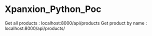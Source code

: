 # Xpanxion_Python_Poc
Get all products :  localhost:8000/api/products
Get product by name : localhost:8000/api/products/<product-name>
